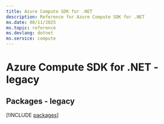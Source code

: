 ```yaml
---
title: Azure Compute SDK for .NET
description: Reference for Azure Compute SDK for .NET
ms.date: 08/11/2025
ms.topic: reference
ms.devlang: dotnet
ms.service: compute
---
```

# Azure Compute SDK for .NET - legacy
## Packages - legacy
[!INCLUDE [packages](compute-index.md)]